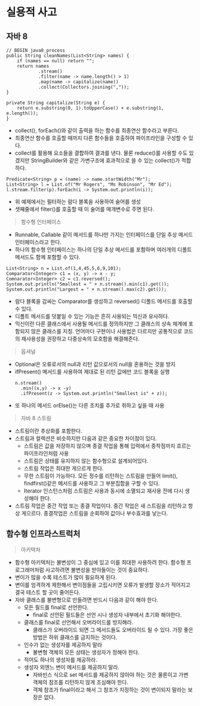 <h1>실용적 사고</h1>
<h2>자바 8</h2>

```
// BEGIN java8_process
public String cleanNames(List<String> names) {
    if (names == null) return "";
    return names
            .stream()
            .filter(name -> name.length() > 1)
            .map(name -> capitalize(name))
            .collect(Collectors.joining(","));
}

private String capitalize(String e) {
    return e.substring(0, 1).toUpperCase() + e.substring(1, e.length());
}
```
- collect(), forEach()와 같이 출력을 하는 함수를 최종연산 함수라고 부른다.
- 최종연산 함수를 호출할 때까지 다른 함수들을 호출하여 파이프라인을 구성할 수 있다.
- collect를 활용해 요소들을 결합하여 결과를 낸다. 물론 reduce()를 사용할 수도 있겠지만 StringBuilder와 같은 가변구조에 효과적으로 쓸 수 있는 collect()가 적합하다.

```
Predicate<String> p = (name) -> name.startWidth("Mr");
List<String> l = List.of("Mr Rogers", "Ms Robinson", "Mr Ed");
l.stream.filter(p).forEach(i -> System.out.println(i));
```
- 위 예제에서는 필터하는 람다 블록을 사용하여 술어를 생성
- 셋째줄에서 filter()를 호출할 때 이 술어를 매개변수로 주면 된다.

> 함수형 인터페이스
- Runnable, Callable 같이 메서드를 하나만 가지는 인터페이스를 단일 추상 메서드 인터페이스라고 한다.
- 하나의 함수형 인터페이스는 하나의 단일 추상 메서드를 포함하며 여러개의 디폴트 메서드도 함께 포함할 수 있다. 

```
List<String> n = List.of(1,4,45,5,6,9,101);
Comparator<Integer> c1 = (x, y) -> x - y;
Comnarator<Integer> c2 = c1.reversed();
System.out.println("Smallest = " + n.stream().min(c1).get());
System.out.println("Largest = " + n.stream().max(c2).get());
```
- 람다 블록을 감싸는 Comparator를 생성하고 reversed() 디폴드 메서드를 호출할 수 있다.
- 디폴트 메서드를 덧붙일 수 있는 기능은 흔히 사용되는 믹신과 유사하다.
- 믹신이란 다른 클래스에서 사용될 메서드를 정의하지만 그 클래스의 상속 체계에 포함되지 않은 클래스를 지칭. 언어마다 구현이나 사용법은 다르지만 공통적으로 코드의 재사용성을 권장하고 다중상속의 모호함을 해결해준다.

> 옵셔널
- Optional은 오류로서의 null과 리턴 값으로서의 null을 혼용하는 것을 방지
- ifPresent() 메서드를 사용하여 제대로 된 리턴 값에만 코드 블록을 실행
    ````
    n.stream()
      .min((x,y) -> x -y)
      .ifPresent(z -> System.out.println("Smallest is" + z));      
    ````
- 또 하나의 메서드 orElse()는 다른 조치를 추가로 취하고 싶을 때 사용

> 자바 8 스트림
- 스트림이란 추상화를 포함한다.
- 스트림과 컬렉션은 비슷하지만 다음과 같은 중요한 차이점이 있다.
    - 스트림은 값을 저장하지 않으며 종결 작업을 통해 입력에서 종착점까지 흐르는 파이프라인처럼 사용
    - 스트림은 상태를 유지하지 않는 함수형으로 설계되어있다.
    - 스트림 작업은 최대한 게으르게 한다.
    - 무한 스트림이 가능하다. 모든 정수를 리턴하는 스트림을 만들어 limit(), findfirst()같은 메서드를 사용하고 그 부분집합을 구할 수 있다.
    - Iterator 인스턴스처럼 스트림은 사용과 동시에 소멸되고 재사용 전에 다시 생성해야 한다.
- 스트림 작업은 중간 작업 또는 종결 작업이다. 중간 작업은 새 스트림을 리턴하고 항상 게으르다. 종결작업은 스트림을 순회하여 값이나 부수효과를 낳는다.

<h2>함수형 인프라스트럭처</h2>

> 아키텍처
- 함수형 아키텍처는 불변성이 그 중심에 있고 이를 최대한 사용하려 한다. 함수형 프로그래머처럼 사고하려면 불변성을 받아들이는 것이 중요하다.
- 변이가 많을 수록 테스트가 많이 필요하게 된다.
- 변이를 엄격하게 제한해서 변이점들을 고립시키면 오류가 발생할 장소가 적어지고 결국 테스트 할 곳이 줄어든다.
- 자바 클래스를 불변형으로 만들려면 반드시 다음과 같이 해야 한다.
    - 모든 필드를 final로 선언한다.
        - final로 선언된 필드들은 선언 시나 생성자 내부에서 초기화 해야한다.
    - 클래스를 final로 선언해서 오버라이드를 방지해라.
        - 클래스가 오버라이드 되면 그 메서드들도 오버라이드 될 수 있다. 가장 좋은 방법은 하위 클래스를 금지하는 것이다.
    - 인수가 없는 생성자를 제공하지 말라
        - 불변형 객체의 모든 상태는 생성자가 정해야 한다.
    - 적어도 하나의 생성자를 제공하라.
    - 생성자 외엔느 변이 메서드를 제공하지 말라.
        - 자바빈스 식으로 set 메서드를 제공하지 않아야 하는 것은 물론이고 가변 객체의 참조를 리턴하지 않게 조심해야 한다.
        - 객체 참조가 final이라고 해서 그 참조가 지정하는 것이 변이되지 말라는 보장은 없다.